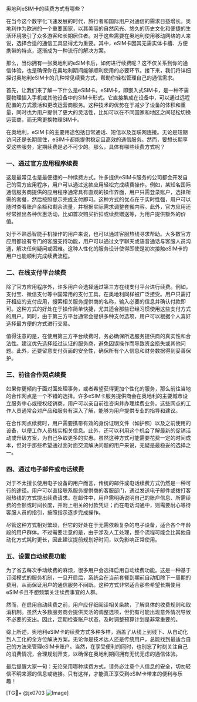 奥地利eSIM卡的续费方式有哪些？

在当今这个数字化飞速发展的时代，旅行者和国际用户对通信的需求日益增长。奥地利作为欧洲的一个重要国家，以其美丽的自然风光、悠久的历史文化和便捷的生活环境吸引了众多游客和长期居住者。对于这些需要在奥地利使用移动网络的人来说，选择合适的通信工具显得尤为重要。其中，eSIM卡因其无需实体卡槽、方便携带的特点，逐渐成为一种流行的解决方案。

那么，当你拥有一张奥地利的eSIM卡后，如何进行续费呢？这不仅关系到你的通信体验，也是确保你在奥地利期间能够顺利使用的必要环节。接下来，我们将详细探讨奥地利eSIM卡的几种常见续费方式，帮助你轻松管理自己的通信需求。

首先，让我们来了解一下什么是eSIM卡。eSIM卡，即嵌入式SIM卡，是一种不需要物理插入手机或其他设备中的SIM卡形式。它直接集成在设备中，可以通过远程配置的方式激活和更改运营商服务。这种技术的优势在于减少了设备的体积和重量，同时也为用户提供了更大的灵活性，比如可以在不同国家和地区之间轻松切换运营商，而无需更换物理SIM卡。

在奥地利，eSIM卡的主要用途包括日常通话、短信以及互联网连接。无论是短期访问还是长期居住，eSIM卡都能提供稳定且高效的通信服务。然而，要想长期享受这些服务，定期续费是必不可少的。那么，具体有哪些续费方式呢？

### 一、通过官方应用程序续费

这是最常见也是最便捷的一种续费方式。许多提供eSIM卡服务的公司都会开发自己的官方应用程序，用户可以通过这款应用轻松完成续费操作。例如，某知名国际通信服务商提供的应用程序通常具有直观的操作界面，用户只需登录账户，选择所需的套餐，然后按照提示完成支付即可。这种方式的优点在于实时性强，用户可以随时查看账户余额和剩余流量，并根据实际需求调整套餐内容。此外，官方应用还经常推出各种优惠活动，比如首次购买折扣或续费赠送等，为用户提供额外的价值。

对于不熟悉智能手机操作的用户来说，也可以通过客服热线寻求帮助。大多数官方应用都设有专门的客服支持功能，用户可以通过文字聊天或语音通话与客服人员沟通，解决任何疑问或困难。这种人性化的服务设计使得即使是初次接触eSIM卡的用户也能顺利完成续费流程。

### 二、在线支付平台续费

除了官方应用程序外，许多用户会选择通过第三方在线支付平台进行续费。例如，支付宝、微信支付等中国常用的支付工具，在奥地利同样被广泛接受。用户只需打开相应的支付应用，搜索相关服务提供商的名称，输入必要的信息并确认付款即可。这种方式的好处在于操作简单快捷，尤其适合那些已经习惯使用这些支付方式的用户。同时，由于第三方平台通常会提供多种支付选项，用户可以根据个人喜好选择最方便的方式进行交易。

值得注意的是，在使用第三方平台续费时，务必确保所选服务提供商的真实性和合法性。建议优先选择经过认证的服务商，避免因误操作而导致资金损失或其他问题。此外，还要留意支付页面的安全性，确保所有个人信息和财务数据得到妥善保护。

### 三、前往合作网点续费

如果你更倾向于面对面处理事务，或者希望获得更加个性化的服务，那么前往当地的合作网点是一个不错的选择。许多eSIM卡服务提供商会在奥地利的主要城市设立服务中心或授权经销商，用户可以亲自前往咨询并办理续费业务。这些网点的工作人员通常会对产品和服务有深入了解，能够为用户提供专业的指导和建议。

在合作网点续费时，用户需要携带有效的身份证明文件（如护照）以及之前使用的设备，以便工作人员核实相关信息。此外，还可以利用这个机会了解最新的促销活动或升级方案，为自己争取更多的实惠。虽然这种方式可能需要花费一定的时间成本，但对于那些希望通过面对面交流解决问题的用户来说，无疑是最稳妥的选择之一。

### 四、通过电子邮件或电话续费

对于不太擅长使用电子设备的用户而言，传统的邮件或电话续费方式仍然是一种可行的途径。用户可以直接联系服务提供商的客服部门，通过发送电子邮件或拨打客服热线的方式提出续费请求。在邮件中，用户需明确说明自己的账户信息、所需续费的金额或时间长度，并附上相关的付款凭证；而在电话沟通中，则需要耐心等待客服人员的指引，按照指示逐步完成操作。

尽管这种方式相对繁琐，但它的好处在于无需依赖复杂的电子设备，适合各个年龄段的用户群体。不过需要注意的是，由于涉及人工处理，整个流程可能会比其他自动化方式耗时更长，因此建议提前规划好时间，以免影响正常使用。

### 五、设置自动续费功能

为了省去每次手动续费的麻烦，很多用户会选择启用自动续费功能。这是一种基于订阅模式的服务机制，一旦开启后，系统会在当前套餐到期前自动扣除下一周期的费用，从而保证用户的通信服务不间断。这种方式非常适合那些希望长期使用eSIM卡且不想频繁关注续费事宜的人群。

然而，在启用自动续费之前，用户应仔细阅读相关条款，了解具体的收费规则和取消机制。虽然大多数服务商会提供灵活的调整选项，但仍有可能出现意外情况导致不必要的支出。因此，定期检查账户状态，及时调整预算计划是非常重要的。

综上所述，奥地利eSIM卡的续费方式多种多样，涵盖了从线上到线下、从自动化到人工化的全方位解决方案。无论你是技术达人还是传统用户，总能找到最适合自己的方法来管理eSIM卡账户。当然，在享受便利的同时，也别忘了时刻关注自己的消费情况，合理规划开支，以确保在奥地利期间拥有无忧无虑的通信体验。

最后提醒大家一句：无论采用哪种续费方式，请务必注意个人信息的安全，切勿轻信不明来源的信息或链接。只有这样，才能真正享受到eSIM卡带来的便利与乐趣！

[TG💪+ @jx0703 ![Image](https://github.com/user-attachments/assets/dbca1d08-cadb-493c-b0ec-ad6f7a83f270)]